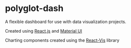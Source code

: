 # polyglot-dash
A flexible dashboard for use with data visualization projects.

Created using [React.js](https://reactjs.org/) and [Material UI](https://material-ui.com/)

Charting components created using the [React-Vis](https://uber.github.io/react-vis/) library
